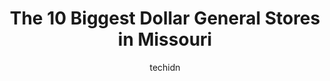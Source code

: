 ---
layout: ampstory
image: https://i0.wp.com/www.depkes.org/wp-content/uploads/2023/06/dollar-general-0-in-missouri-1685968160.jpeg?resize=640,853
author: techidn
featured: false
description: Discover the impressive array of Dollar General options in Missouri, where you can find 10 of the largest Dollar General establishments in the area. From renowned classics to hidden gems, Mi
title: The 10 Biggest Dollar General Stores in Missouri
cover:
   title: The 10 Biggest Dollar General Stores in Missouri
   subtitle: Rickpate
   background: https://www.depkes.org/wp-content/uploads/2023/06/dollar-general-0-in-missouri-1685968160.jpeg

pages: 
 - layout: thirds
   top: <h1>#1 Dollar General</h1>
   bottom: "<p>Almost passed out due to the heat in the store. Ac doesnt work. Definitely need to fix that issue!</p>"
   background: https://www.depkes.org/wp-content/uploads/2023/06/dollar-general-1-in-missouri-1685968160.jpeg
   backgroundblur: true
 - layout: thirds
   top: <h1>#2 Dollar General</h1>
   bottom: "<p>901 Peach Tree Plaza Dr Dr, Hillsboro, MO 63050, United States</p>"
   background: https://www.depkes.org/wp-content/uploads/2023/06/dollar-general-2-in-missouri-1685968161.jpeg
   cta:
      link: https://www.depkes.org/blog/the-10-biggest-dollar-general-stores-in-missouri/
      text: The 10 Biggest Dollar General Stores in Missouri
 - layout: thirds
   top: <h1>#3 Dollar General</h1>
   bottom: "<p>1413 U.S. Rt. 66, Waynesville, MO 65583, United States</p>"
   background: https://www.depkes.org/wp-content/uploads/2023/06/dollar-general-3-in-missouri-1685968161.jpeg
   cta:
      link: https://www.depkes.org/blog/the-10-biggest-dollar-general-stores-in-missouri/
      text: The 10 Biggest Dollar General Stores in Missouri
 - layout: thirds
   top: <h1>#4 Dollar General</h1>
   bottom: "<p>1414 Missouri Blvd, Jefferson City, MO 65109, United States</p>"
   background: https://images.unsplash.com/photo-1510906594845-bc082582c8cc?ixlib=rb-4.0.3&ixid=MnwxMjA3fDB8MHxwaG90by1wYWdlfHx8fGVufDB8fHx8&auto=format&fit=crop&w=640&h=853&q=80
   cta:
      link: https://www.depkes.org/blog/the-10-biggest-dollar-general-stores-in-missouri/
      text: The 10 Biggest Dollar General Stores in Missouri
 - layout: thirds
   top: <h1>#5 Dollar General</h1>
   bottom: "<p>743 Missouri Ave, St Robert, MO 65584, United States</p>"
   background: https://images.unsplash.com/photo-1591393223703-56fe1347ac62?ixlib=rb-4.0.3&ixid=MnwxMjA3fDB8MHxwaG90by1wYWdlfHx8fGVufDB8fHx8&auto=format&fit=crop&w=640&h=853&q=80
   cta:
      link: https://www.depkes.org/blog/the-10-biggest-dollar-general-stores-in-missouri/
      text: The 10 Biggest Dollar General Stores in Missouri
 - layout: thirds
   top: <h1>#6 Dollar General</h1>
   bottom: "<p>435 B, US-69, Kansas City, MO 64119, United States</p>"
   background: https://images.unsplash.com/photo-1541356665065-22676f35dd40?ixlib=rb-4.0.3&ixid=MnwxMjA3fDB8MHxwaG90by1wYWdlfHx8fGVufDB8fHx8&auto=format&fit=crop&w=640&h=853&q=80
   cta:
      link: https://www.depkes.org/blog/the-10-biggest-dollar-general-stores-in-missouri/
      text: The 10 Biggest Dollar General Stores in Missouri
 - layout: thirds
   top: <h1>#7 Dollar General</h1>
   bottom: "<p>14974 US-160, Forsyth, MO 65653, United States</p>"
   background: https://images.unsplash.com/photo-1488554378835-f7acf46e6c98?ixlib=rb-4.0.3&ixid=MnwxMjA3fDB8MHxwaG90by1wYWdlfHx8fGVufDB8fHx8&auto=format&fit=crop&w=640&h=853&q=80
   cta:
      link: https://www.depkes.org/blog/the-10-biggest-dollar-general-stores-in-missouri/
      text: The 10 Biggest Dollar General Stores in Missouri
 - layout: thirds
   middle: Continue reading...
   background: https://images.unsplash.com/photo-1620421680010-0766ff230392?ixlib=rb-4.0.3&ixid=MnwxMjA3fDB8MHxwaG90by1wYWdlfHx8fGVufDB8fHx8&auto=format&fit=crop&w=640&h=853&q=80
   cta:
      link: https://www.depkes.org/blog/the-10-biggest-dollar-general-stores-in-missouri/
      text: The 10 Biggest Dollar General Stores in Missouri
      
---